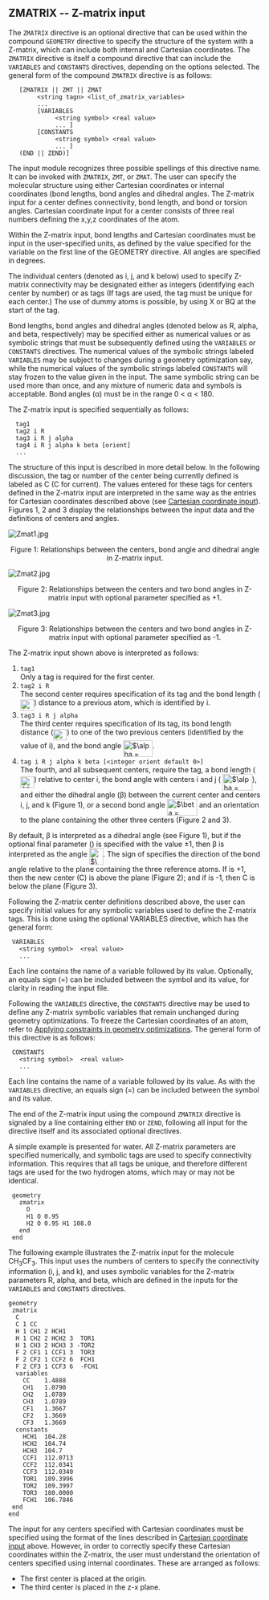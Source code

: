 ## ZMATRIX -- Z-matrix input

The `ZMATRIX` directive is an optional directive that can be used within
the compound `GEOMETRY` directive to specify the structure of the system
with a Z-matrix, which can include both internal and Cartesian
coordinates. The `ZMATRIX` directive is itself a compound directive that
can include the `VARIABLES` and `CONSTANTS` directives, depending on the
options selected. The general form of the compound `ZMATRIX` directive is
as follows:
```
   [ZMATRIX || ZMT || ZMAT 
        <string tagn> <list_of_zmatrix_variables>  
        ...  
        [VARIABLES 
             <string symbol> <real value>  
             ... ]  
        [CONSTANTS  
             <string symbol> <real value>  
             ... ]  
   (END || ZEND)]
```
The input module recognizes three possible spellings of this directive
name. It can be invoked with `ZMATRIX`, `ZMT`, or `ZMAT`. The user can specify
the molecular structure using either Cartesian coordinates or internal
coordinates (bond lengths, bond angles and dihedral angles. The Z-matrix
input for a center defines connectivity, bond length, and bond or
torsion angles. Cartesian coordinate input for a center consists of
three real numbers defining the x,y,z coordinates of the atom.

Within the Z-matrix input, bond lengths and Cartesian coordinates must
be input in the user-specified units, as defined by the value specified
for the variable <units> on the first line of the GEOMETRY directive.
All angles are specified in degrees.

The individual centers (denoted as i, j, and k below) used to specify
Z-matrix connectivity may be designated either as integers (identifying
each center by number) or as tags (If tags are used, the tag must be
unique for each center.) The use of dummy atoms is possible, by using X
or BQ at the start of the tag.

Bond lengths, bond angles and dihedral angles (denoted below as R,
alpha, and beta, respectively) may be specified either as numerical
values or as symbolic strings that must be subsequently defined using
the `VARIABLES` or `CONSTANTS` directives. The numerical values of the
symbolic strings labeled `VARIABLES` may be subject to changes during a
geometry optimization say, while the numerical values of the symbolic
strings labeled `CONSTANTS` will stay frozen to the value given in the
input. The same symbolic string can be used more than once, and any
mixture of numeric data and symbols is acceptable. Bond angles (α) must
be in the range 0 < α < 180.

The Z-matrix input is specified sequentially as follows:
```
  tag1  
  tag2 i R  
  tag3 i R j alpha 
  tag4 i R j alpha k beta [orient]  
  ...
```
The structure of this input is described in more detail below. In the
following discussion, the tag or number of the center being currently
defined is labeled as C (C for current). The values entered for these
tags for centers defined in the Z-matrix input are interpreted in the
same way as the <tag> entries for Cartesian coordinates described above
(see [Cartesian coordinate
input](#Cartesian_coordinate_input)). Figures 1, 2 and 3
display the relationships between the input data and the definitions of
centers and angles.

![Zmat1.jpg](Zmat1.jpg)

<center>

Figure 1: Relationships between the centers, bond angle and dihedral
angle in Z-matrix input.

</center>

![Zmat2.jpg](Zmat2.jpg)

<center>

Figure 2: Relationships between the centers and two bond angles in
Z-matrix input with optional parameter specified as +1.

</center>

![Zmat3.jpg](Zmat3.jpg)

<center>

Figure 3: Relationships between the centers and two bond angles in
Z-matrix input with optional parameter specified as -1.

</center>

The Z-matrix input shown above is interpreted as follows:

1.  `tag1`  
    Only a tag is required for the first center.
2.  `tag2 i R`  
    The second center requires specification of its tag and the bond
    length (<img alt="$R_{Ci}$" src="https://raw.githubusercontent.com/wiki/nwchemgit/nwchem/svgs/6edf639cf81543afd1beeabac800ceae.svg?invert_in_darkmode&sanitize=true" align=middle width="27.267735pt" height="22.38192pt"/>) distance to a previous atom, which is identified by i.
3.  `tag3 i R j alpha`  
    The third center requires specification of its tag, its bond length
    distance (<img alt="$R_{Ci}$" src="https://raw.githubusercontent.com/wiki/nwchemgit/nwchem/svgs/6edf639cf81543afd1beeabac800ceae.svg?invert_in_darkmode&sanitize=true" align=middle width="27.267735pt" height="22.38192pt"/>) to one of the two previous centers (identified
    by the value of i), and the bond angle  <img alt="$\alpha = \widehat{Cij}$" src="https://raw.githubusercontent.com/wiki/nwchemgit/nwchem/svgs/75131bd9f30067d5c20cee14b40231f3.svg?invert_in_darkmode&sanitize=true" align=middle width="58.61163pt" height="32.87592pt"/>.
4.  `tag i R j alpha k beta [<integer orient default 0>]`  
    The fourth, and all subsequent centers, require the tag, a bond
    length (<img alt="$R_{Ci}$" src="https://raw.githubusercontent.com/wiki/nwchemgit/nwchem/svgs/6edf639cf81543afd1beeabac800ceae.svg?invert_in_darkmode&sanitize=true" align=middle width="27.267735pt" height="22.38192pt"/>) relative to center i, the bond angle with
    centers i and j ( <img alt="$\alpha = \widehat{Cij}$" src="https://raw.githubusercontent.com/wiki/nwchemgit/nwchem/svgs/75131bd9f30067d5c20cee14b40231f3.svg?invert_in_darkmode&sanitize=true" align=middle width="58.61163pt" height="32.87592pt"/>), and either the
    dihedral angle (β) between the current center and centers i, j, and
    k (Figure 1), or a second bond angle <img alt="$\beta = \widehat{Cik}$" src="https://raw.githubusercontent.com/wiki/nwchemgit/nwchem/svgs/7a54fc2c3b8cd34f0e2bd17402b0c9b3.svg?invert_in_darkmode&sanitize=true" align=middle width="59.565pt" height="33.24123pt"/> and
    an orientation to the plane containing the other three centers
    (Figure 2 and 3).

By default, β is interpreted as a dihedral angle (see Figure 1), but if
the optional final parameter (<orient>) is specified with the value ±1,
then β is interpreted as the angle <img alt="$\widehat{Cik}$" src="https://raw.githubusercontent.com/wiki/nwchemgit/nwchem/svgs/f378ddbbfa1730f1afcf8fae7f95e7d8.svg?invert_in_darkmode&sanitize=true" align=middle width="27.564405pt" height="33.24123pt"/>. The sign of
<orient> specifies the direction of the bond angle relative to the plane
containing the three reference atoms. If <orient> is +1, then the new
center (C) is above the plane (Figure 2); and if <orient> is -1, then C
is below the plane (Figure 3).

Following the Z-matrix center definitions described above, the user can
specify initial values for any symbolic variables used to define the
Z-matrix tags. This is done using the optional VARIABLES directive,
which has the general form:
```
 VARIABLES 
   <string symbol>  <real value>  
   ...
```
Each line contains the name of a variable followed by its value.
Optionally, an equals sign (=) can be included between the symbol and
its value, for clarity in reading the input file.

Following the `VARIABLES` directive, the `CONSTANTS` directive may be used
to define any Z-matrix symbolic variables that remain unchanged during
geometry optimizations. To freeze the Cartesian coordinates of an atom,
refer to [Applying constraints in geometry
optimizations](#Applying_constraints_in_geometry_optimizations).
The general form of this directive is as follows:
```
 CONSTANTS  
   <string symbol>  <real value>  
   ...
```
Each line contains the name of a variable followed by its value. As with
the `VARIABLES` directive, an equals sign (=) can be included between the
symbol and its value.

The end of the Z-matrix input using the compound `ZMATRIX` directive is
signaled by a line containing either `END` or `ZEND`, following all input
for the directive itself and its associated optional directives.

A simple example is presented for water. All Z-matrix parameters are
specified numerically, and symbolic tags are used to specify
connectivity information. This requires that all tags be unique, and
therefore different tags are used for the two hydrogen atoms, which may
or may not be identical.
```
 geometry 
   zmatrix   
     O  
     H1 O 0.95  
     H2 O 0.95 H1 108.0  
   end  
 end
```
The following example illustrates the Z-matrix input for the molecule
CH<sub>3</sub>CF<sub>3</sub>. This input uses the numbers of centers to specify the
connectivity information (i, j, and k), and uses symbolic variables for
the Z-matrix parameters R, alpha, and beta, which are defined in the
inputs for the `VARIABLES` and `CONSTANTS` directives.
```
geometry  
 zmatrix  
  C   
  C 1 CC  
  H 1 CH1 2 HCH1  
  H 1 CH2 2 HCH2 3  TOR1   
  H 1 CH3 2 HCH3 3 -TOR2   
  F 2 CF1 1 CCF1 3  TOR3   
  F 2 CF2 1 CCF2 6  FCH1  
  F 2 CF3 1 CCF3 6  -FCH1 
  variables 
    CC    1.4888  
    CH1   1.0790  
    CH2   1.0789   
    CH3   1.0789    
    CF1   1.3667   
    CF2   1.3669   
    CF3   1.3669  
  constants  
    HCH1  104.28  
    HCH2  104.74   
    HCH3  104.7   
    CCF1  112.0713   
    CCF2  112.0341   
    CCF3  112.0340  
    TOR1  109.3996   
    TOR2  109.3997  
    TOR3  180.0000  
    FCH1  106.7846  
 end   
end
```
The input for any centers specified with Cartesian coordinates must be
specified using the format of the <tag> lines described in [Cartesian
coordinate input](#Cartesian_coordinate_input) above.
However, in order to correctly specify these Cartesian coordinates
within the Z-matrix, the user must understand the orientation of centers
specified using internal coordinates. These are arranged as follows:

  - The first center is placed at the origin.
  - The third center is placed in the z-x plane.
